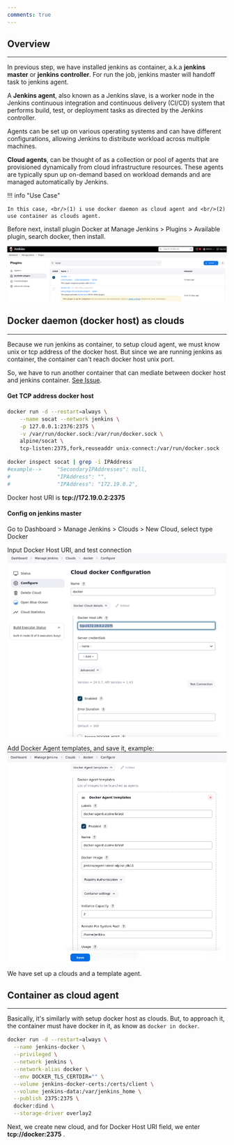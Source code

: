 ```yaml
---
comments: true
---
```


## Overview

---

In previous step, we have installed jenkins as container, a.k.a **jenkins master** or **jenkins controller**.
For run the job, jenkins master will handoff task to jenkins agent.

A **Jenkins agent**, also known as a Jenkins slave, is a worker node in the Jenkins continuous integration and continuous delivery (CI/CD) system that performs build, test, or deployment tasks as directed by the Jenkins controller.

Agents can be set up on various operating systems and can have different configurations, allowing Jenkins to distribute workload across multiple machines.

**Cloud agents**, can be thought of as a collection or pool of agents that are provisioned dynamically from cloud infrastructure resources. These agents are typically spun up on-demand based on workload demands and are managed automatically by Jenkins.

!!! info "Use Case"

    In this case, <br/>(1) i use docker daemon as cloud agent and <br/>(2) use container as clouds agent.

Before next, install plugin Docker at Manage Jenkins > Plugins > Available plugin, search docker, then install.

<img src="/assets/images/install-docker-plugin.png"/>

## Docker daemon (docker host) as clouds

---

Because we run jenkins as container, to setup cloud agent, we must know unix or tcp address of the docker host. But since we are running jenkins as container, the container can't reach docker host unix port.

So, we have to run another container that can mediate between docker host and jenkins container. [See Issue](https://stackoverflow.com/questions/47709208/how-to-find-docker-host-uri-to-be-used-in-jenkins-docker-plugin).

#### Get TCP address docker host

```bash title="Create container"
docker run -d --restart=always \
    --name socat --network jenkins \
    -p 127.0.0.1:2376:2375 \
    -v /var/run/docker.sock:/var/run/docker.sock \
    alpine/socat \
    tcp-listen:2375,fork,reuseaddr unix-connect:/var/run/docker.sock
```

```bash title="Get IPAddress"
docker inspect socat | grep -i IPAddress
#example-->     "SecondaryIPAddresses": null,
#               "IPAddress": "",
#               "IPAddress": "172.19.0.2",
```

Docker host URI is **tcp://172.19.0.2:2375**

#### Config on jenkins master

Go to Dashboard > Manage Jenkins > Clouds > New Cloud, select type Docker

Input Docker Host URI, and test connection
![Setup Clouds](../../assets/images/setup-cloud.png)

Add Docker Agent templates, and save it, example:
![Setup Clouds](../../assets/images/setup-cloud_agent.png)

We have set up a clouds and a template agent.

## Container as cloud agent

---

Basically, it's similarly with setup docker host as clouds.
But, to approach it, the container must have docker in it, as know as `docker in docker`.

```bash title="Run docker:dind"
docker run -d --restart=always \
  --name jenkins-docker \
  --privileged \
  --network jenkins \
  --network-alias docker \
  --env DOCKER_TLS_CERTDIR="" \
  --volume jenkins-docker-certs:/certs/client \
  --volume jenkins-data:/var/jenkins_home \
  --publish 2375:2375 \
  docker:dind \
  --storage-driver overlay2
```

Next, we create new cloud, and for Docker Host URI field, we enter **tcp://docker:2375** .
